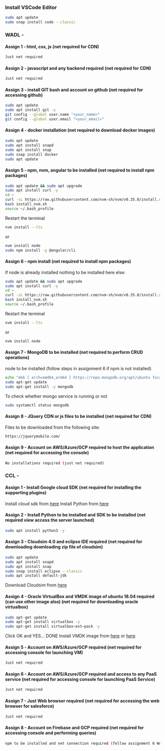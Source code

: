 ### Install VSCode Editor 
```sh
sudo apt update
sudo snap install code --classic
```


### WADL - 


#### Assign 1 - html, css, js (net required for CDN)
```sh
Just net required
```
#### Assign 2 - javascript and any backend required (net required for CDN)
```sh
Just net required
```
#### Assign 3 - install GIT bash and account on github (net required for accessing github)
```sh
sudo apt update
sudo apt install git -y
git config --global user.name "<your_name>"
git config --global user.email "<your_email>"
```
#### Assign 4 - docker installation (net required to download docker images)
```sh
sudo apt update
sudo apt install snapd
sudo apt install snap
sudo snap install docker
sudo apt update
```
#### Assign 5 - npm, nvm, angular to be installed (net required to install npm packages)
```sh
sudo apt update && sudo apt upgrade
sudo apt install curl -y 
cd ~
curl -sL https://raw.githubusercontent.com/nvm-sh/nvm/v0.35.0/install.sh -o install_nvm.sh
bash install_nvm.sh
source ~/.bash_profile
```
Restart the terminal 
```sh
nvm install --lts
```
or
```sh
nvm install node
sudo npm install -g @angular/cli
```
#### Assign 6 - npm install (net required to install npm packages)
If node is already installed nothing to be installed here
else: 
```sh
sudo apt update && sudo apt upgrade
sudo apt install curl -y 
cd ~
curl -sL https://raw.githubusercontent.com/nvm-sh/nvm/v0.35.0/install.sh -o install_nvm.sh
bash install_nvm.sh
source ~/.bash_profile
```
Restart the terminal 
```sh
nvm install --lts
```
or
```sh
nvm install node
```
#### Assign 7 - MongoDB to be installed (net required to perform CRUD operations)
node to be installed (follow steps in assignment 6 if npm is not installed)
```sh
echo "deb [ arch=amd64,arm64 ] https://repo.mongodb.org/apt/ubuntu focal/mongodb-org/5.0 multiverse" | sudo tee /etc/apt/sources.list.d/mongodb-org-5.0.list
sudo apt-get update
sudo apt-get install -y mongodb
```
To check whether mongo service is running or not
```sh
sudo systemctl status mongodb
```
#### Assign 8 - JQuery CDN or js files to be installed (net required for CDN)
Files to be downloaded from the following site:
```sh
https://jquerymobile.com/ 
```
#### Assign 9 - Account on AWS/Azure/GCP required to host the application (net required for accessing the console)
```sh
No installations required (just net required)
```


### CCL - 
#### Assign 1 - Install Google cloud SDK (net required for installing the supporting plugins)
Install cloud sdk from [here](https://cloud.google.com/sdk/docs/install)
Install Python from [here](https://www.python.org/downloads/)

#### Assign 2 - Install Python to be installed and SDK to be installed (net required view access the server launched)
```sh
sudo apt install python3 -y
```

#### Assign 3 - Cloudsim 4.0 and eclipse IDE required (net required for downloading downloading zip file of cloudsim)
```sh
sudo apt update
sudo apt install snapd
sudo apt install snap
sudo snap install eclipse --classic
sudo apt install default-jdk
```
Download Cloudsim from [here](https://github.com/Cloudslab/cloudsim/releases)

#### Assign 4 - Oracle VirtualBox and VMDK image of ubuntu 18.04 required (can use other image also) (net required for downloading oracle virtualbox)
```sh
sudo apt-get update
sudo apt-get install virtualbox -y
sudo apt-get install virtualbox—ext–pack -y
```
Click OK and YES... DONE
Install VMDK image from [here](https://drive.google.com/drive/u/0/folders/1me_nJJh0fvdDOXX3ew2jzGQpoP7f_iFt) or [here](https://app.vagrantup.com/bento/boxes/ubuntu-18.04)

#### Assign 5 - Account on AWS/Azure/GCP required (net required for accessing console for launching VM)
```sh
Just net required
```
#### Assign 6 - Account on AWS/Azure/GCP required and access to any PaaS service (net required for accessing console for launching PaaS Service)
```sh
Just net required
```
#### Assign 7 - Just Web browser required (net required for accessing the web browser for salesforce)
```sh
Just net required
```
#### Assign 8 - Account on Firebase and GCP required (net required for accessing console and performing queries)
```sh
npm to be installed and net connection required (follow assignment 6 WAD)
```
